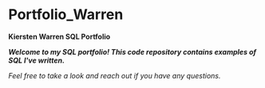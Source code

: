 # Portfolio_Warren


**Kiersten Warren SQL Portfolio**

***Welcome to my SQL portfolio! This code repository contains examples of SQL I've written.***

*Feel free to take a look and reach out if you have any questions.* 
